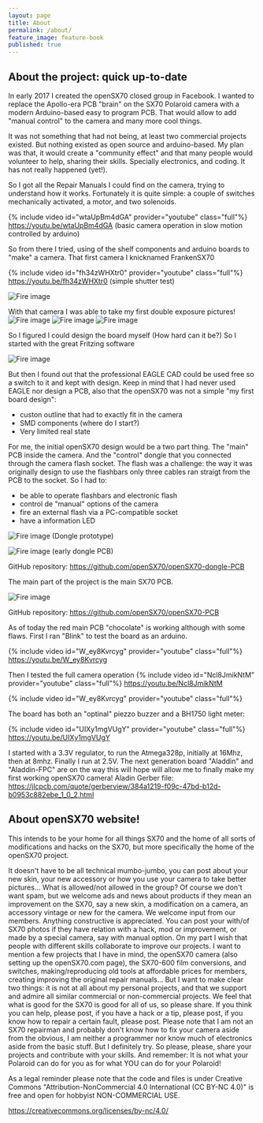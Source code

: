 ```yaml
---
layout: page
title: About
permalink: /about/
feature_image: feature-book
published: true
---
```

## About the project: quick up-to-date

In early 2017 I created the openSX70 closed group in Facebook.
I wanted to replace the Apollo-era PCB "brain" on the SX70 Polaroid camera with a modern Arduino-based easy to program PCB.
That would allow to add "manual control" to the camera and many more cool things.

It was not something that had not being, at least two commercial projects existed. But nothing existed as open source and arduino-based.
My plan was that, it would create a "community effect" and that many people would volunteer to help, sharing their skills. 
Specially electronics, and coding. It has not really happened (yet!).

So I got all the Repair Manuals I could find on the camera, trying to understand how it works. Fortunately it is quite simple: a couple of switches mechanically activated, a motor, and two solenoids.

{% include video id="wtaUpBm4dGA" provider="youtube" class="full"%}
https://youtu.be/wtaUpBm4dGA
(basic camera operation in slow motion controlled by arduino)

So from there I tried, using of the shelf components and arduino boards to "make" a camera. That first camera I knicknamed FrankenSX70

{% include video id="fh34zWHXtr0" provider="youtube" class="full"%}
https://youtu.be/fh34zWHXtr0
(simple shutter test)

![Fire image]({{site.url}}/{{site.baseurl}}img/about/FrankenSX70_camera.jpg)


With that camera I was able to take my first double exposure pictures!
![Fire image]({{site.url}}/{{site.baseurl}}img/about/FrankenSX70-pics-01.jpg)
![Fire image]({{site.url}}/{{site.baseurl}}img/about/FrankenSX70-pics-03.jpg)
![Fire image]({{site.url}}/{{site.baseurl}}img/about/FrankenSX70-pics-03.jpg)


So I figured I could design the board myself (How hard can it be?) So I started with the great Fritzing software

![Fire image]({{site.url}}/{{site.baseurl}}img/about/Fritzing_openSX70.jpg)



But then I found out that the professional EAGLE CAD could be used free so a switch to it and kept with design. 
Keep in mind that I had never used EAGLE nor design a PCB, also that the openSX70 was not a simple "my first board design":
- custon outline that had to exactly fit in the camera
- SMD components (where do I start?)
- Very limited real state

For me, the initial openSX70 design would be a two part thing. 
The "main" PCB inside the camera. And the "control" dongle that you connected through the camera flash socket.
The flash was a challenge: the way it was originally design to use the flashbars only three cables ran straigt from the PCB to the socket.
So I had to:

- be able to operate flashbars and electronic flash
- control de "manual" options of the camera
- fire an external flash via a PC-compatible socket
- have a information LED

![Fire image]({{site.url}}/{{site.baseurl}}img/about/openSX70-dongle-protoboard.jpg)
(Dongle prototype)


![Fire image]({{site.url}}/{{site.baseurl}}img/about/openSX70-dongle-early-PCB.jpg)
(early dongle PCB)

GitHub repository: https://github.com/openSX70/openSX70-dongle-PCB


The main part of the project is the main SX70 PCB.

![Fire image]({{site.url}}/{{site.baseurl}}img/about/openSX70-board-evolution.jpg)

GitHub repository: https://github.com/openSX70/openSX70-PCB

As of today the red main PCB "chocolate" is working although with some flaws.
First I ran "Blink" to test the board as an arduino.

{% include video id="W_ey8Kvrcyg" provider="youtube" class="full"%}
https://youtu.be/W_ey8Kvrcyg

Then I tested the full camera operation
{% include video id="Ncl8JmikNtM" provider="youtube" class="full"%}
https://youtu.be/Ncl8JmikNtM 

{% include video id="W_ey8Kvrcyg" provider="youtube" class="full"%}

The board has both an "optinal" piezzo buzzer and a BH1750 light meter:

{% include video id="UIXy1mgVUgY" provider="youtube" class="full"%}
https://youtu.be/UIXy1mgVUgY

I started with a 3.3V regulator, to run the Atmega328p, initially at 16Mhz, then at 8mhz. Finally I run at 2.5V.
The next generation board "Aladdin" and "Aladdin-FPC" are on the way this will hope will allow me to finally make my first working openSX70 camera!
Aladin Gerber file: https://jlcpcb.com/quote/gerberview/384a1219-f09c-47bd-b12d-b0953c882ebe_1_0_2.html






## About openSX70 website!
This intends to be your home for all things SX70 and the home of all sorts of modifications and hacks on the SX70, but more specifically the home of the openSX70 project.

It doesn't have to be all technical mumbo-jumbo, you can post about your new skin, your new accessory or how you use your camera to take better pictures...
What is allowed/not allowed in the group?
Of course we don't want spam, but we welcome ads and news about products if they mean an improvement on the SX70, say a new skin, a modification on a camera, an accessory vintage or new for the camera.
We welcome input from our members. Anything constructive is appreciated.
You can post your with/of SX70 photos if they have relation with a hack, mod or improvement, or made by a special camera, say with manual option.
On my part I wish that people with different skills collaborate to improve our projects.
I want to mention a few projects that I have in mind, the openSX70 camera (also setting up the openSX70.com page), the SX70-600 film conversions, and switches, making/reproducing old tools at affordable prices for members, creating improving the original repair manuals...
But I want to make clear two things: it is not at all about my personal projects, and that we support and admire all similar commercial or non-commercial  projects. We feel that what is good for the SX70 is good for all of us, so please share.
If you think you can help, please post, if you have a hack or a tip, please post, if you know how to repair a certain fault, please post.
Please note that I am not an SX70 repairman and probably don't know how to fix your camera aside from the obvious, I am neither a programmer nor know much of electronics aside from the basic stuff. But I definitely try.
So please, please, share your projects and contribute with your skills. And remember:
It is not what your Polaroid can do for you as for what YOU can do for your Polaroid!

As a legal reminder please note that the code and files is under Creative Commons "Attribution-NonCommercial 4.0 International (CC BY-NC 4.0)" is free and open for hobbyist NON-COMMERCIAL USE.

https://creativecommons.org/licenses/by-nc/4.0/
